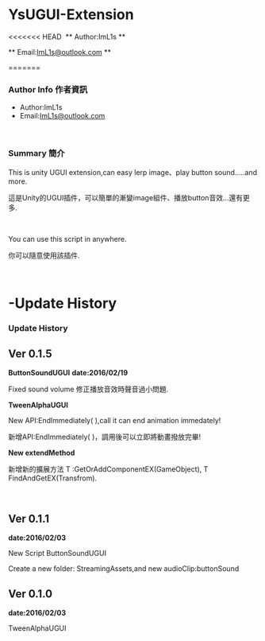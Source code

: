 # YsUGUI-Extension

<<<<<<< HEAD
﻿
** Author:ImL1s **

** Email:ImL1s@outlook.com **
 
=======
### Author Info 作者資訊

 * Author:ImL1s
 * Email:ImL1s@outlook.com
 
<br />

### Summary 簡介
 
This is unity UGUI extension,can easy lerp image、play button sound.....and more.


這是Unity的UGUI插件，可以簡單的漸變image組件、播放button音效...還有更多.

<br />
 
You can use this script in anywhere.

你可以隨意使用該插件.

<br />


 
  -Update History
=======
### Update History

## Ver 0.1.5

**ButtonSoundUGUI**
**date:2016/02/19**

Fixed sound volume
修正播放音效時聲音過小問題.

**TweenAlphaUGUI**

New API:EndImmediately( ),call it can end animation immedately!

新增API:EndImmediately( )，調用後可以立即將動畫撥放完畢!

**New extendMethod**

新增新的擴展方法 T :GetOrAddComponentEX<T>(GameObject), T
FindAndGetEX<T>(Transfrom).

<br />

## Ver 0.1.1
  **date:2016/02/03**
 
  New Script ButtonSoundUGUI
  
  Create a new folder: StreamingAssets,and new audioClip:buttonSound


## Ver 0.1.0
  **date:2016/02/03**

  TweenAlphaUGUI

